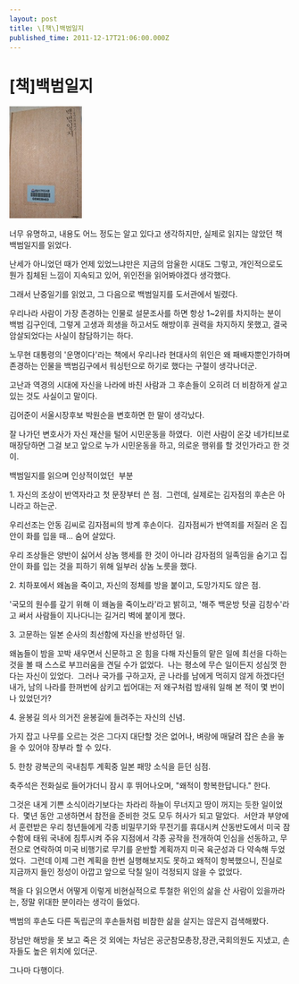 ```yaml
---
layout: post
title: \[책\]백범일지
published_time: 2011-12-17T21:06:00.000Z
---
```


# \[책\]백범일지


![](../pds/201112/17/80/a0109780_4eec7d242f1d2.jpg)

너무 유명하고, 내용도 어느 정도는 알고 있다고 생각하지만, 실제로 읽지는 않았던 책 백범일지를 읽었다.

난세가 아니었던 때가 언제 있었느냐만은 지금의 암울한 시대도 그렇고, 개인적으로도 뭔가 침체된 느낌이 지속되고 있어, 위인전을 읽어봐야겠다 생각했다.

그래서 난중일기를 읽었고, 그 다음으로 백범일지를 도서관에서 빌렸다.

우리나라 사람이 가장 존경하는 인물로 설문조사를 하면 항상 1~2위를 차지하는 분이 백범 김구인데, 그렇게 고생과 희생을 하고서도 해방이후 권력을 차지하지 못했고, 결국 암살되었다는 사실이 참담하기는 하다.

노무현 대통령의 '운명이다'라는 책에서 우리나라 현대사의 위인은 왜 패배자뿐인가하며 존경하는 인물을 백범김구에서 워싱턴으로 하기로 했다는 구절이 생각나더군.

고난과 역경의 시대에 자신을 나라에 바친 사람과 그 후손들이 오히려 더 비참하게 살고 있는 것도 사실이고 말이다.

김어준이 서울시장후보 박원순을 변호하면 한 말이 생각났다.

잘 나가던 변호사가 자신 재산을 털어 시민운동을 하였다.  이런 사람이 온갖 네가티브로 매장당하면 그걸 보고 앞으로 누가 시민운동을 하고, 의로운 행위를 할 것인가라고 한 것이.

백범일지를 읽으며 인상적이었던  부분

1\. 자신의 조상이 반역자라고 첫 문장부터 쓴 점.  그런데, 실제로는 김자점의 후손은 아니라고 하는군.

우리선조는 안동 김씨로 김자점씨의 방계 후손이다.  김자점씨가 반역죄를 저질러 온 집안이 화를 입을 때... 숨어 살았다.

우리 조상들은 양반이 싫어서 상놈 행세를 한 것이 아니라 감자점의 일족임을 숨기고 집안이 화를 입는 것을 피하기 위해 일부러 상놈 노릇을 했다.

2\. 치하포에서 왜놈을 죽이고, 자신의 정체를 방을 붙이고, 도망가지도 않은 점.

'국모의 원수를 갚기 위해 이 왜놈을 죽이노라'라고 밝히고, '해주 백운방 텃골 김창수'라고 써서 사람들이 지나다니는 길거리 벽에 붙이게 했다.

3\. 고문하는 일본 순사의 최선함에 자신을 반성하던 일.

왜놈들이 밤을 꼬박 새우면서 신문하고 온 힘을 다해 자신들의 맡은 일에 최선을 다하는 것을 볼 때 스스로 부끄러움을 견딜 수가 없었다.  나는 평소에 무슨 일이든지 성심껏 한다는 자신이 있었다.  그러나 국가를 구하고자, 곧 나라를 남에게 먹히지 않게 하겠다던 내가, 남의 나라를 한꺼번에 삼키고 씹어대는 저 왜구처럼 밤새워 일해 본 적이 몇 번이나 있었던가?

4\. 윤봉길 의사 의거전 윤봉길에 들려주는 자신의 신념.

가지 잡고 나무를 오르는 것은 그다지 대단할 것은 없어나, 벼랑에 매달려 잡은 손을 놓을 수 있어야 장부라 할 수 있다.

5\. 한창 광복군의 국내침투 계획중 일본 패망 소식을 듣던 심점.

축주석은 전화실로 들어가더니 잠시 후 뛰어나오며, "왜적이 항복한답니다." 한다.

그것은 내게 기쁜 소식이라기보다는 차라리 하늘이 무너지고 땅이 꺼지는 듯한 일이었다.  몇년 동안 고생하면서 참전을 준비한 것도 모두 허사가 되고 말았다.  서안과 부양에서 훈련받은 우리 청년들에게 각종 비밀무기와 무전기를 휴대시켜 산동반도에서 미국 잠수함에 태워 국내에 침투시켜 주유 지점에서 각종 공작을 전개하여 인심을 선동하고, 무전으로 연락하여 미국 비행기로 무기를 운반할 계획까지 미국 육군성과 다 약속해 두었었다.  그런데 이제 그런 계획을 한번 실행해보지도 못하고 왜적이 항복했으니, 진실로 지금까지 들인 정성이 아깝고 앞으로 닥칠 일이 걱정되지 않을 수 없었다.

책을 다 읽으면서 어떻게 이렇게 비현실적으로 투철한 위인의 삶을 산 사람이 있을까라는, 정말 위대한 분이라는 생각이 들었다.

백범의 후손도 다른 독립군의 후손들처럼 비참한 삶을 살지는 않은지 검색해봤다.

장남만 해방을 못 보고 죽은 것 외에는 차남은 공군참모총장,장관,국회의원도 지냈고, 손자들도 높은 위치에 있더군.

그나마 다행이다.

